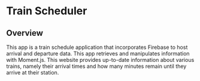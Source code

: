 # Train Scheduler

## Overview

This app is a train schedule application that incorporates Firebase to host arrival and departure data. This app retrieves and manipulates information with Moment.js. This website provides up-to-date information about various trains, namely their arrival times and how many minutes remain until they arrive at their station.
